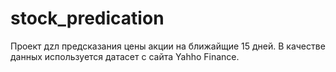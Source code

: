 # stock_predication

Проект дzл предсказания цены акции на ближайщие 15 дней.
В качестве данных используется датасет с сайта Yahho Finance.
